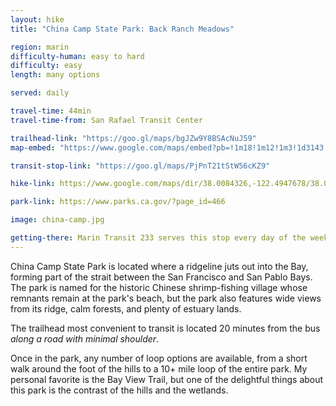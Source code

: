 ```yaml
---
layout: hike
title: "China Camp State Park: Back Ranch Meadows"

region: marin
difficulty-human: easy to hard
difficulty: easy
length: many options

served: daily

travel-time: 44min
travel-time-from: San Rafael Transit Center

trailhead-link: "https://goo.gl/maps/bgJZw9Y8BSAcNuJ59"
map-embed: "https://www.google.com/maps/embed?pb=!1m18!1m12!1m3!1d3143.7011408098247!2d-122.49626411244202!3d38.00743084190679!2m3!1f0!2f0!3f0!3m2!1i1024!2i768!4f13.1!3m3!1m2!1s0x808599a908e0e695%3A0xa853ce9c31b0058e!2sShoreline%20Trailhead%2C%20Santa%20Venetia%2C%20CA%2094901!5e0!3m2!1sen!2sus!4v1687410419666!5m2!1sen!2sus"

transit-stop-link: "https://goo.gl/maps/PjPnT21tStW56cKZ9"

hike-link: https://www.google.com/maps/dir/38.0084326,-122.4947678/38.0071778,-122.4905263/Shoreline+Trailhead,+Santa+Venetia,+CA+94901/@38.0012383,-122.4903153,15z/data=!4m25!4m24!1m5!3m4!1m2!1d-122.4932746!2d38.0071567!3s0x808599a80294f7c9:0xd6ad38cf2c655498!1m10!3m4!1m2!1d-122.4741151!2d38.0049192!3s0x80859914d0a9c037:0x4da4dc1f79cb6c32!3m4!1m2!1d-122.4788185!2d38.0004238!3s0x8085996d3108e759:0xfbc27b88cb4120e7!1m5!1m1!1s0x808599a908e0e695:0xa853ce9c31b0058e!2m2!1d-122.4950741!2d38.0086083!3e2

park-link: https://www.parks.ca.gov/?page_id=466

image: china-camp.jpg

getting-there: Marin Transit 233 serves this stop every day of the week; <a href="https://marintransit.org/routes/233" target="_blank" rel="noopener noreferrer">see Marin Transit website for timetable</a>. From San Francisco, Golden Gate Transit 130 provides the best transfer, arriving 20 minutes before each 233. From the East Bay, transfers are poor in each direction (two weekday transfers and no weekend transfers under 40 minutes).
---
```



China Camp State Park is located where a ridgeline juts out into the Bay, forming part of the strait between the San Francisco and San Pablo Bays. The park is named for the historic Chinese shrimp-fishing village whose remnants remain at the park's beach, but the park also features wide views from its ridge, calm forests, and plenty of estuary lands.

The trailhead most convenient to transit is located 20 minutes from the bus *along a road with minimal shoulder*. 

Once in the park, any number of loop options are available, from a short walk around the foot of the hills to a 10+ mile loop of the entire park. My personal favorite is the Bay View Trail, but one of the delightful things about this park is the contrast of the hills and the wetlands.